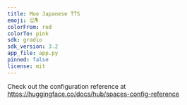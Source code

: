 ```yaml
---
title: Moe Japanese TTS
emoji: 😊🎙️
colorFrom: red
colorTo: pink
sdk: gradio
sdk_version: 3.2
app_file: app.py
pinned: false
license: mit
---
```


Check out the configuration reference at https://huggingface.co/docs/hub/spaces-config-reference

